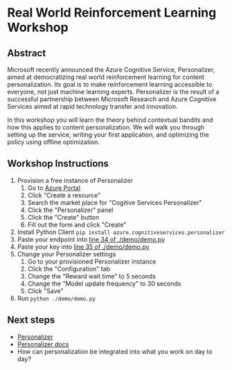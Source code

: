 # Real World Reinforcement Learning Workshop

## Abstract
Microsoft recently announced the Azure Cognitive Service, Personalizer, aimed at democratizing real world reinforcement learning for content personalization. Its goal is to make reinforcement learning accessible to everyone, not just machine learning experts. Personalizer is the result of a successful partnership between Microsoft Research and Azure Cognitive Services aimed at rapid technology transfer and innovation.

In this workshop you will learn the theory behind contextual bandits and how this applies to content personalization. We will walk you through setting up the service, writing your first application, and optimizing the policy using offline optimization.

## Workshop Instructions
1. Provision a free instance of Personalizer
    1. Go to [Azure Portal](https://portal.azure.com)
    1. Click "Create a resource"
    1. Search the market place for "Cogitive Services Personalizer"
    1. Click the "Personalizer" panel
    1. Click the "Create" button
    1. Fill out the form and click "Create"
1. Install Python Client
   ```pip install azure.cognitiveservices.personalizer```
1. Paste your endpoint into [line 34 of ./demo/demo.py](https://github.com/Azure-Samples/cognitive-services-personalizer-samples/blob/master/demos/workshop-demo/demo.py#L34)
1. Paste your key into [line 35 of ./demo/demo.py](https://github.com/Azure-Samples/cognitive-services-personalizer-samples/blob/master/demos/workshop-demo/demo.py#L35)
1. Change your Personalizer settings
    1. Go to your provisioned Personalizer instance
    1. Click the "Configuration" tab
    1. Change the "Reward wait time" to 5 seconds
    1. Change the "Model update frequency" to 30 seconds
    1. Click "Save"
1. Run `python ./demo/demo.py`

## Next steps
- [Personalizer](https://azure.microsoft.com/en-us/services/cognitive-services/personalizer/)
- [Personalizer docs](https://docs.microsoft.com/en-us/azure/cognitive-services/personalizer/)
- How can personalization be integrated into what you work on day to day?
